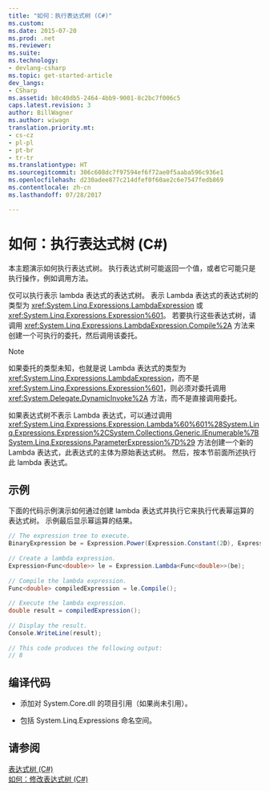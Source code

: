 ```yaml
---
title: "如何：执行表达式树 (C#)"
ms.custom: 
ms.date: 2015-07-20
ms.prod: .net
ms.reviewer: 
ms.suite: 
ms.technology:
- devlang-csharp
ms.topic: get-started-article
dev_langs:
- CSharp
ms.assetid: b8c40db5-2464-4bb9-9001-8c2bc7f006c5
caps.latest.revision: 3
author: BillWagner
ms.author: wiwagn
translation.priority.mt:
- cs-cz
- pl-pl
- pt-br
- tr-tr
ms.translationtype: HT
ms.sourcegitcommit: 306c608dc7f97594ef6f72ae0f5aaba596c936e1
ms.openlocfilehash: d230adee877c214dfef0f60ae2c6e7547fedb869
ms.contentlocale: zh-cn
ms.lasthandoff: 07/28/2017

---
```

# <a name="how-to-execute-expression-trees-c"></a>如何：执行表达式树 (C#)
本主题演示如何执行表达式树。 执行表达式树可能返回一个值，或者它可能只是执行操作，例如调用方法。  
  
 仅可以执行表示 lambda 表达式的表达式树。 表示 Lambda 表达式的表达式树的类型为 <xref:System.Linq.Expressions.LambdaExpression> 或 <xref:System.Linq.Expressions.Expression%601>。 若要执行这些表达式树，请调用 <xref:System.Linq.Expressions.LambdaExpression.Compile%2A> 方法来创建一个可执行的委托，然后调用该委托。  
  
> [!NOTE]
>  如果委托的类型未知，也就是说 Lambda 表达式的类型为 <xref:System.Linq.Expressions.LambdaExpression>，而不是 <xref:System.Linq.Expressions.Expression%601>，则必须对委托调用 <xref:System.Delegate.DynamicInvoke%2A> 方法，而不是直接调用委托。  
  
 如果表达式树不表示 Lambda 表达式，可以通过调用 <xref:System.Linq.Expressions.Expression.Lambda%60%601%28System.Linq.Expressions.Expression%2CSystem.Collections.Generic.IEnumerable%7BSystem.Linq.Expressions.ParameterExpression%7D%29> 方法创建一个新的 Lambda 表达式，此表达式的主体为原始表达式树。 然后，按本节前面所述执行此 lambda 表达式。  
  
## <a name="example"></a>示例  
 下面的代码示例演示如何通过创建 lambda 表达式并执行它来执行代表幂运算的表达式树。 示例最后显示幂运算的结果。  
  
```csharp  
// The expression tree to execute.  
BinaryExpression be = Expression.Power(Expression.Constant(2D), Expression.Constant(3D));  
  
// Create a lambda expression.  
Expression<Func<double>> le = Expression.Lambda<Func<double>>(be);  
  
// Compile the lambda expression.  
Func<double> compiledExpression = le.Compile();  
  
// Execute the lambda expression.  
double result = compiledExpression();  
  
// Display the result.  
Console.WriteLine(result);  
  
// This code produces the following output:  
// 8  
```  
  
## <a name="compiling-the-code"></a>编译代码  
  
-   添加对 System.Core.dll 的项目引用（如果尚未引用）。  
  
-   包括 System.Linq.Expressions 命名空间。  
  
## <a name="see-also"></a>请参阅  
 [表达式树 (C#)](../../../../csharp/programming-guide/concepts/expression-trees/index.md)   
 [如何：修改表达式树 (C#)](../../../../csharp/programming-guide/concepts/expression-trees/how-to-modify-expression-trees.md)

